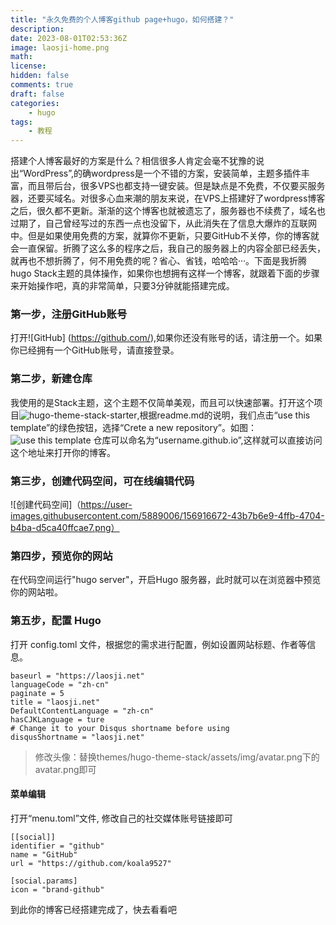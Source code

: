 ```yaml
---
title: "永久免费的个人博客github page+hugo，如何搭建？"
description: 
date: 2023-08-01T02:53:36Z
image: laosji-home.png
math: 
license: 
hidden: false
comments: true
draft: false
categories:
    - hugo
tags:
    - 教程
---
```


搭建个人博客最好的方案是什么？相信很多人肯定会毫不犹豫的说出“WordPress”,的确wordpress是一个不错的方案，安装简单，主题多插件丰富，而且带后台，很多VPS也都支持一键安装。但是缺点是不免费，不仅要买服务器，还要买域名。对很多心血来潮的朋友来说，在VPS上搭建好了wordpress博客之后，很久都不更新。渐渐的这个博客也就被遗忘了，服务器也不续费了，域名也过期了，自己曾经写过的东西一点也没留下，从此消失在了信息大爆炸的互联网中。但是如果使用免费的方案，就算你不更新，只要GitHub不关停，你的博客就会一直保留。折腾了这么多的程序之后，我自己的服务器上的内容全部已经丢失，就再也不想折腾了，何不用免费的呢？省心、省钱，哈哈哈···。下面是我折腾hugo Stack主题的具体操作，如果你也想拥有这样一个博客，就跟着下面的步骤来开始操作吧，真的非常简单，只要3分钟就能搭建完成。

### 第一步，注册GitHub账号
打开![GitHub] (https://github.com/),如果你还没有账号的话，请注册一个。如果你已经拥有一个GitHub账号，请直接登录。

### 第二步，新建仓库
我使用的是Stack主题，这个主题不仅简单美观，而且可以快速部署。打开这个项目![hugo-theme-stack-starter](https://github.com/CaiJimmy/hugo-theme-stack-starter),根据readme.md的说明，我们点击“use this template”的绿色按钮，选择“Crete a new repository”。如图：
![use this template](https://user-images.githubusercontent.com/5889006/156916624-20b2a784-f3a9-4718-aa5f-ce2a436b241f.png)
仓库可以命名为“username.github.io”,这样就可以直接访问这个地址来打开你的博客。
### 第三步，创建代码空间，可在线编辑代码
![创建代码空间]（https://user-images.githubusercontent.com/5889006/156916672-43b7b6e9-4ffb-4704-b4ba-d5ca40ffcae7.png）
### 第四步，预览你的网站
在代码空间运行"hugo server"，开启Hugo 服务器，此时就可以在浏览器中预览你的网站啦。
### 第五步，配置 Hugo
打开 config.toml 文件，根据您的需求进行配置，例如设置网站标题、作者等信息。
>
```
baseurl = "https://laosji.net"
languageCode = "zh-cn"
paginate = 5
title = "laosji.net"
DefaultContentLanguage = "zh-cn"
hasCJKLanguage = ture
# Change it to your Disqus shortname before using
disqusShortname = "laosji.net"
```

>修改头像：替换themes/hugo-theme-stack/assets/img/avatar.png下的avatar.png即可

#### 菜单编辑
打开“menu.toml”文件, 修改自己的社交媒体账号链接即可
```
[[social]] 
identifier = "github"
name = "GitHub"
url = "https://github.com/koala9527"

[social.params]
icon = "brand-github"
```
到此你的博客已经搭建完成了，快去看看吧